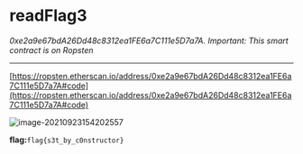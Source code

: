 # readFlag3

*0xe2a9e67bdA26Dd48c8312ea1FE6a7C111e5D7a7A. Important: This smart contract is on Ropsten*

---

[https://ropsten.etherscan.io/address/0xe2a9e67bdA26Dd48c8312ea1FE6a7C111e5D7a7A#code](https://ropsten.etherscan.io/address/0xe2a9e67bdA26Dd48c8312ea1FE6a7C111e5D7a7A#code)

![image-20210923154202557](../../CTF/PBjarCTF2021/Misc/assets/readFlag3.png)

**flag:**`flag{s3t_by_c0nstructor}`

